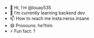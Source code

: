 - 👋 Hi, I’m @louay535
- 🌱 I’m currently learning backend dev
- 📫 How to reach me insta:nerox.insane
- 😄 Pronouns: he?him
- ⚡ Fun fact: ?

<!---
louay535/louay535 is a ✨ special ✨ repository because its `README.md` (this file) appears on your GitHub profile.
You can click the Preview link to take a look at your changes.
--->
